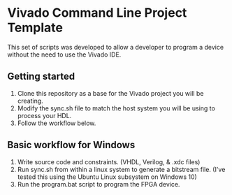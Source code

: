 # Vivado Command Line Project Template

This set of scripts was developed to allow a developer to program a device without the need to use the Vivado IDE.

## Getting started

1. Clone this repository as a base for the Vivado project you will be creating.
1. Modify the sync.sh file to match the host system you will be using to process your HDL.
1. Follow the workflow below.

## Basic workflow for Windows

1. Write source code and constraints. (VHDL, Verilog, & .xdc files)
1. Run sync.sh from within a linux system to generate a bitstream file. (I've tested this using the Ubuntu Linux subsystem on Windows 10)
1. Run the program.bat script to program the FPGA device.
